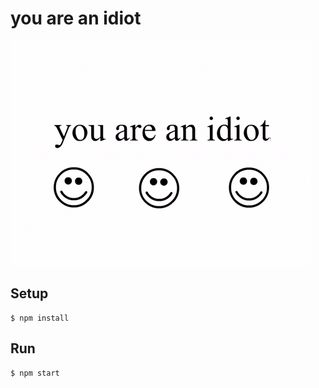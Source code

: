 # you are an idiot
![](youareanidiot.gif)

## Setup
``` console
$ npm install
```

## Run
``` console
$ npm start
```
